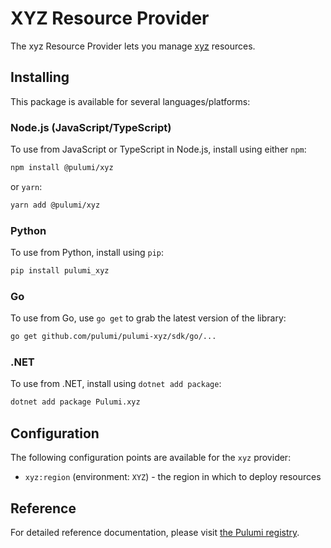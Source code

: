 # XYZ Resource Provider

The xyz Resource Provider lets you manage [xyz](http://example.com) resources.

## Installing

This package is available for several languages/platforms:

### Node.js (JavaScript/TypeScript)

To use from JavaScript or TypeScript in Node.js, install using either `npm`:

```bash
npm install @pulumi/xyz
```

or `yarn`:

```bash
yarn add @pulumi/xyz
```

### Python

To use from Python, install using `pip`:

```bash
pip install pulumi_xyz
```

### Go

To use from Go, use `go get` to grab the latest version of the library:

```bash
go get github.com/pulumi/pulumi-xyz/sdk/go/...
```

### .NET

To use from .NET, install using `dotnet add package`:

```bash
dotnet add package Pulumi.xyz
```

## Configuration

The following configuration points are available for the `xyz` provider:

- `xyz:region` (environment: `XYZ`) - the region in which to deploy resources

## Reference

For detailed reference documentation, please visit [the Pulumi registry](https://www.pulumi.com/registry/packages/xyz/api-docs/).
